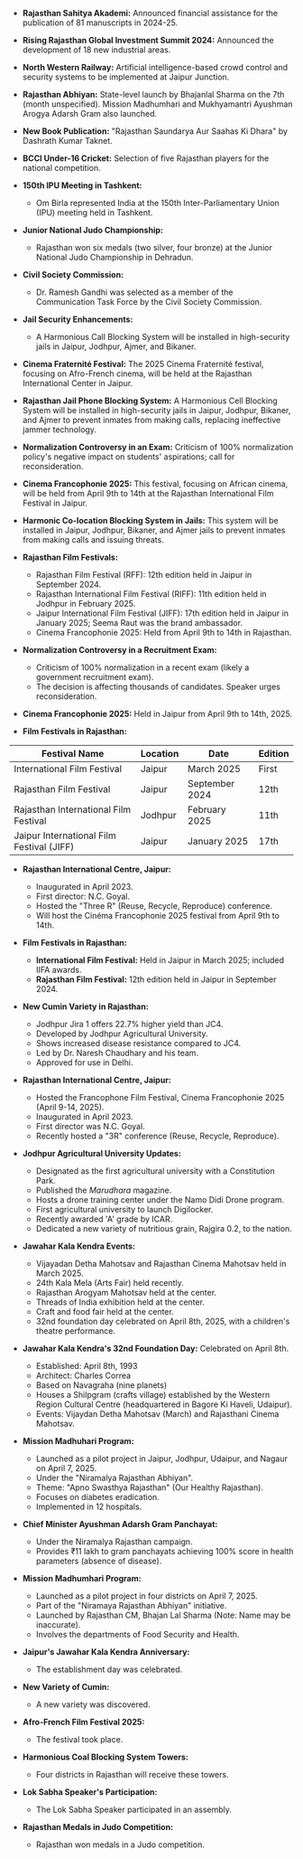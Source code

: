 *   **Rajasthan Sahitya Akademi:** Announced financial assistance for the publication of 81 manuscripts in 2024-25.
*   **Rising Rajasthan Global Investment Summit 2024:** Announced the development of 18 new industrial areas.
*   **North Western Railway:** Artificial intelligence-based crowd control and security systems to be implemented at Jaipur Junction.
*   **Rajasthan Abhiyan:** State-level launch by Bhajanlal Sharma on the 7th (month unspecified). Mission Madhumhari and Mukhyamantri Ayushman Arogya Adarsh Gram also launched.
*   **New Book Publication:** "Rajasthan Saundarya Aur Saahas Ki Dhara" by Dashrath Kumar Taknet.
*   **BCCI Under-16 Cricket:** Selection of five Rajasthan players for the national competition.

*   **150th IPU Meeting in Tashkent:**
    *   Om Birla represented India at the 150th Inter-Parliamentary Union (IPU) meeting held in Tashkent.

*   **Junior National Judo Championship:**
    *   Rajasthan won six medals (two silver, four bronze) at the Junior National Judo Championship in Dehradun.

*   **Civil Society Commission:**
    *   Dr. Ramesh Gandhi was selected as a member of the Communication Task Force by the Civil Society Commission.

*   **Jail Security Enhancements:**
    *   A Harmonious Call Blocking System will be installed in high-security jails in Jaipur, Jodhpur, Ajmer, and Bikaner.
* **Cinema Fraternité Festival:** The 2025 Cinema Fraternité festival, focusing on Afro-French cinema, will be held at the Rajasthan International Center in Jaipur.

* **Rajasthan Jail Phone Blocking System:** A Harmonious Cell Blocking System will be installed in high-security jails in Jaipur, Jodhpur, Bikaner, and Ajmer to prevent inmates from making calls, replacing ineffective jammer technology.

* **Normalization Controversy in an Exam:** Criticism of 100% normalization policy's negative impact on students' aspirations; call for reconsideration.

* **Cinema Francophonie 2025:** This festival, focusing on African cinema, will be held from April 9th to 14th at the Rajasthan International Film Festival in Jaipur.

* **Harmonic Co-location Blocking System in Jails:** This system will be installed in Jaipur, Jodhpur, Bikaner, and Ajmer jails to prevent inmates from making calls and issuing threats.

* **Rajasthan Film Festivals:**
    * Rajasthan Film Festival (RFF): 12th edition held in Jaipur in September 2024.
    * Rajasthan International Film Festival (RIFF): 11th edition held in Jodhpur in February 2025.
    * Jaipur International Film Festival (JIFF): 17th edition held in Jaipur in January 2025; Seema Raut was the brand ambassador.
    * Cinema Francophonie 2025: Held from April 9th to 14th in Rajasthan.

* **Normalization Controversy in a Recruitment Exam:**
    * Criticism of 100% normalization in a recent exam (likely a government recruitment exam).
    * The decision is affecting thousands of candidates. Speaker urges reconsideration.

* **Cinema Francophonie 2025:** Held in Jaipur from April 9th to 14th, 2025.

* **Film Festivals in Rajasthan:**

| Festival Name             | Location   | Date       | Edition |
|--------------------------|------------|------------|---------|
| International Film Festival | Jaipur     | March 2025 |  First  |
| Rajasthan Film Festival    | Jaipur     | September 2024 | 12th    |
| Rajasthan International Film Festival | Jodhpur    | February 2025 | 11th    |
| Jaipur International Film Festival (JIFF) | Jaipur     | January 2025 | 17th    |

* **Rajasthan International Centre, Jaipur:**
    * Inaugurated in April 2023.
    * First director: N.C. Goyal.
    * Hosted the "Three R" (Reuse, Recycle, Reproduce) conference.
    * Will host the Cinéma Francophonie 2025 festival from April 9th to 14th.

* **Film Festivals in Rajasthan:**
    * **International Film Festival:** Held in Jaipur in March 2025; included IIFA awards.
    * **Rajasthan Film Festival:** 12th edition held in Jaipur in September 2024.
* **New Cumin Variety in Rajasthan:**
    * Jodhpur Jira 1 offers 22.7% higher yield than JC4.
    * Developed by Jodhpur Agricultural University.
    * Shows increased disease resistance compared to JC4.
    * Led by Dr. Naresh Chaudhary and his team.
    * Approved for use in Delhi.

* **Rajasthan International Centre, Jaipur:**
    * Hosted the Francophone Film Festival, Cinema Francophonie 2025 (April 9-14, 2025).
    * Inaugurated in April 2023.
    * First director was N.C. Goyal.
    * Recently hosted a "3R" conference (Reuse, Recycle, Reproduce).

* **Jodhpur Agricultural University Updates:**
    * Designated as the first agricultural university with a Constitution Park.
    * Published the *Marudhara* magazine.
    * Hosts a drone training center under the Namo Didi Drone program.
    * First agricultural university to launch Digilocker.
    * Recently awarded 'A' grade by ICAR.
    * Dedicated a new variety of nutritious grain, Rajgira 0.2, to the nation.

* **Jawahar Kala Kendra Events:**
    * Vijayadan Detha Mahotsav and Rajasthan Cinema Mahotsav held in March 2025.
    * 24th Kala Mela (Arts Fair) held recently.
    * Rajasthan Arogyam Mahotsav held at the center.
    * Threads of India exhibition held at the center.
    * Craft and food fair held at the center.
    * 32nd foundation day celebrated on April 8th, 2025, with a children's theatre performance.
* **Jawahar Kala Kendra's 32nd Foundation Day:** Celebrated on April 8th.
    * Established: April 8th, 1993
    * Architect: Charles Correa
    * Based on Navagraha (nine planets)
    * Houses a Shilpgram (crafts village) established by the Western Region Cultural Centre (headquartered in Bagore Ki Haveli, Udaipur).
    * Events: Vijaydan Detha Mahotsav (March) and Rajasthani Cinema Mahotsav.

* **Mission Madhuhari Program:**
    * Launched as a pilot project in Jaipur, Jodhpur, Udaipur, and Nagaur on April 7, 2025.
    * Under the "Niramalya Rajasthan Abhiyan".
    * Theme: "Apno Swasthya Rajasthan" (Our Healthy Rajasthan).
    * Focuses on diabetes eradication.
    * Implemented in 12 hospitals.

* **Chief Minister Ayushman Adarsh Gram Panchayat:**
    * Under the Niramalya Rajasthan campaign.
    * Provides ₹11 lakh to gram panchayats achieving 100% score in health parameters (absence of disease).
*   **Mission Madhumhari Program:**
    *   Launched as a pilot project in four districts on April 7, 2025.
    *   Part of the "Niramaya Rajasthan Abhiyan" initiative.
    *   Launched by Rajasthan CM, Bhajan Lal Sharma (Note: Name may be inaccurate).
    *   Involves the departments of Food Security and Health.

*   **Jaipur's Jawahar Kala Kendra Anniversary:**
    *   The establishment day was celebrated.

*   **New Variety of Cumin:**
    *   A new variety was discovered.

*   **Afro-French Film Festival 2025:**
    *   The festival took place.

*   **Harmonious Coal Blocking System Towers:**
    *   Four districts in Rajasthan will receive these towers.

*   **Lok Sabha Speaker's Participation:**
    *   The Lok Sabha Speaker participated in an assembly.

*   **Rajasthan Medals in Judo Competition:**
    *   Rajasthan won medals in a Judo competition.
